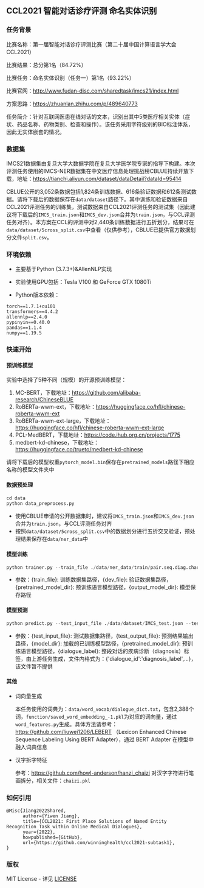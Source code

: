 ## CCL2021 智能对话诊疗评测 命名实体识别

### 任务背景

比赛名称：第一届智能对话诊疗评测比赛（第二十届中国计算语言学大会 CCL2021）

比赛结果：总分第1名（84.72%）

比赛任务：命名实体识别（任务一）第1名（93.22%）

比赛官网：http://www.fudan-disc.com/sharedtask/imcs21/index.html

方案思路：https://zhuanlan.zhihu.com/p/489640773

任务简介：针对互联网医患在线对话的文本，识别出其中5类医疗相关实体（症状、药品名称、药物类别、检查和操作）。该任务采用字符级别的BIO标注体系，因此无实体嵌套的情况。

### 数据集

IMCS21数据集由复旦大学大数据学院在复旦大学医学院专家的指导下构建。本次评测任务使用的IMCS-NER数据集在中文医疗信息处理挑战榜CBLUE持续开放下载，地址：https://tianchi.aliyun.com/dataset/dataDetail?dataId=95414

CBLUE公开的3,052条数据包括1,824条训练数据、616条验证数据和612条测试数据。请将下载后的数据保存在`data/dataset`路径下。其中训练和验证数据来自CCL2021评测任务的训练集，测试数据来自CCL2021评测任务的测试集（因此建议将下载后的`IMCS_train.json`和`IMCS_dev.json`合并为`train.json`，与CCL评测任务对齐）。本方案在CCL的评测中对2,440条训练数据进行五折划分，结果可在`data/dataset/5cross_split.csv`中查看（仅供参考），CBLUE已提供官方数据划分文件`split.csv`。

### 环境依赖

- 主要基于Python (3.7.3+)&AllenNLP实现

- 实验使用GPU包括：Tesla V100 和 GeForce GTX 1080Ti

- Python版本依赖：

```
torch==1.7.1+cu101
transformers==4.4.2
allennlp==2.4.0
pypinyin==0.40.0
pandas==1.1.4
numpy==1.19.5
```

### 快速开始

#### 预训练模型

实验中选择了5种不同（规模）的开源预训练模型：

1. MC-BERT，下载地址：https://github.com/alibaba-research/ChineseBLUE
2. RoBERTa-wwm-ext，下载地址：https://huggingface.co/hfl/chinese-roberta-wwm-ext
3. RoBERTa-wwm-ext-large，下载地址：https://huggingface.co/hfl/chinese-roberta-wwm-ext-large
4. PCL-MedBERT，下载地址：https://code.ihub.org.cn/projects/1775
5. medbert-kd-chinese，下载地址：https://huggingface.co/trueto/medbert-kd-chinese

请将下载后的模型权重`pytorch_model.bin`保存在`pretrained_models`路径下相应名称的模型文件夹中

#### 数据预处理

```python
cd data
python data_preprocess.py
```

- 使用CBLUE申请的公开数据集时，建议将`IMCS_train.json`和`IMCS_dev.json`合并为`train.json`，与CCL评测任务对齐
- 按照`data/dataset/5cross_split.csv`中的数据划分进行五折交叉验证，预处理结果保存在`data/ner_data`中

#### 模型训练

```python
python trainer.py --train_file ./data/ner_data/train/pair.seq.diag.char_0 --dev_file ./data/ner_data/dev/pair.seq.diag.char_0 --pretrained_model_dir ./pretrained_models/RoBert_wwm_ext --output_model_dir ./save_model/RoBert_wwm_ext/model_0 --cuda_id cuda:0 --batch_size 16 --num_epochs 20 --patience 5
```

- 参数：{train_file}: 训练数据集路径，{dev_file}: 验证数据集路径，{pretrained_model_dir}: 预训练语言模型路径，{output_model_dir}: 模型保存路径

#### 模型预测

```python
python predict.py --test_input_file ./data/dataset/IMCS_test.json --test_output_file submission.json --model_dir ./save_model/RoBert_wwm_ext/model_0 --pretrained_model_dir ./pretrained_models/RoBert_wwm_ext --cuda_id cuda:0 --batch_size 32 --dialogue_label dialogue_label.json
```

- 参数：{test_input_file}: 测试数据集路径，{test_output_file}: 预测结果输出路径，{model_dir}: 加载的已训练模型路径，{pretrained_model_dir}: 预训练语言模型路径，{dialogue_label}: 整段对话的疾病诊断（diagnosis）标签，由上游任务生成，文件内格式为：{'dialogue_id':'diagnosis_label',...}，该文件暂不提供

#### 其他

- 词向量生成

   本任务使用的词典为：`data/word_vocab/dialogue_dict.txt`，包含2,388个词，`function/saved_word_embedding_-1.pkl`为对应的词向量，通过`word_features.py`生成。具体方法请参考：https://github.com/liuwei1206/LEBERT （Lexicon Enhanced Chinese Sequence Labeling Using BERT Adapter），通过 BERT Adapter 在模型中融入词典信息

- 汉字拆字特征

   参考：https://github.com/howl-anderson/hanzi_chaizi 对汉字字符进行笔画拆分，相关文件：`chaizi.pkl`

### 如何引用

```
@Misc{Jiang2022Shared,
      author={Yiwen Jiang},
      title={CCL2021: First Place Solutions of Named Entity Recognition Task within Online Medical Dialogues},
      year={2022},
      howpublished={GitHub},
      url={https://github.com/winninghealth/ccl2021-subtask1},
}
```

### 版权

MIT License - 详见 [LICENSE](LICENSE)

